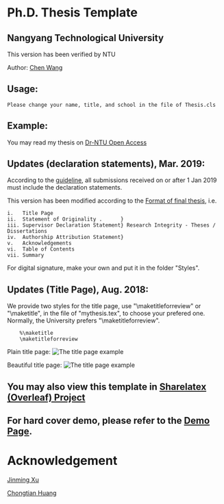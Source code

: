 # Ph.D. Thesis Template 
## Nangyang Technological University 

This version has been verified by NTU

Author: [Chen Wang](https://wang-chen.github.io)

## Usage:
    
    Please change your name, title, and school in the file of Thesis.cls
    
## Example:
   
   You may read my thesis on [Dr-NTU Open Access](https://dr.ntu.edu.sg/handle/10220/47835)
    
## Updates (declaration statements), Mar. 2019:
    
   According to the [guideline](http://www.ntu.edu.sg/Services/Academic/graduates/ThesisExamination(forresearchstudents)/Pages/Formatoffinalthesis.aspx), all submissions received on or after 1 Jan 2019 must include the declaration statements. 
   
   This version has been modified according to the [Format of final thesis](http://research.ntu.edu.sg/rieo/RI/Pages/Theses--Dissertations.aspx), i.e.
   
    i.   Title Page	
    ii.  Statement of Originality .      }
    iii. Supervisor Declaration Statement} Research Integrity - Theses / Dissertations
    iv.  Authorship Attribution Statement}	
    v.   Acknowledgements	
    vi.  Table of Contents
    vii. Summary
   For digital signature, make your own and put it in the folder "Styles".

## Updates (Title Page), Aug. 2018:

   We provide two styles for the title page, use "\maketitleforreview" or "\maketitle", in the file of "mythesis.tex", to choose your prefered one. Normally, the University prefers "\maketitleforreview".
        
        %\maketitle
        \maketitleforreview

Plain title page:
![The title page example](https://github.com/wang-chen/thesis_template_ntu/blob/master/Styles/title-page-plain.png)

Beautiful title page:
![The title page example](https://github.com/wang-chen/thesis_template_ntu/blob/master/Styles/title-page.png)

    
## You may also view this template in [Sharelatex (Overleaf) Project](https://v2.overleaf.com/read/hrjsywqdhccp)

## For hard cover demo, please refer to the [Demo Page](http://www.ntu.edu.sg/sasd/oas/ge/Documents/FormatofThesis_Sample_Oct2017.pdf).

# Acknowledgement

   [Jinming Xu](https://jinmingxu.github.io)

   [Chongtian Huang](https://nerdtomars.github.io/)
